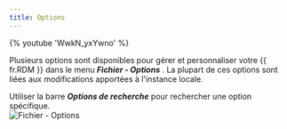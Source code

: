 ```yaml
---
title: Options
---
```

{% youtube 'WwkN_yxYwno' %}  

Plusieurs options sont disponibles pour gérer et personnaliser votre {{ fr.RDM }} dans le menu ***Fichier - Options*** . La plupart de ces options sont liées aux modifications apportées à l'instance locale.  

Utiliser la barre ***Options de recherche*** pour rechercher une option spécifique.  
![Fichier - Options](/img/fr/rdm/windows/clip11282.png) 
